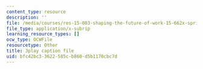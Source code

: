 ```yaml
---
content_type: resource
description: ''
file: /media/courses/res-15-003-shaping-the-future-of-work-15-662x-spring-2016/bfc42bc33622585cb860d5b1170cbc7d_lbqlj1g8gu0.vtt
file_type: application/x-subrip
learning_resource_types: []
ocw_type: OCWFile
resourcetype: Other
title: 3play caption file
uid: bfc42bc3-3622-585c-b860-d5b1170cbc7d
---
```


